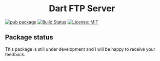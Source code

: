 <h1 align="center">
  Dart FTP Server
  <br>
</h1>

[![pub package](https://img.shields.io/pub/v/pure_ftp_server.svg)](https://pub.dev/packages/pure_ftp_server)
[![Build Status](https://github.com/crifurch/pure_ftp_server/actions/workflows/dart.yml/badge.svg)](https://github.com/crifurch/pure_ftp_server/actions)
[![License: MIT](https://img.shields.io/badge/License-MIT-yellow.svg)](https://opensource.org/licenses/MIT)

## Package status

This package is still under development and I will be happy to receive your feedback.
